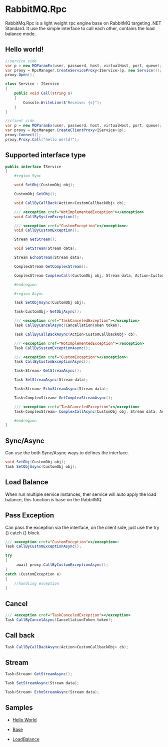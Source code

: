 # RabbitMQ.Rpc

RabbitMq.Rpc is a light weight rpc engine base on RabbitMQ targeting .NET Standard.  It use the simple interface to call each other, contains the load balance mode.

## Hello world!
```c#
//service side
var p = new MQParamEx(user, password, host, virtualHost, port, queue);
var proxy = RpcManager.CreateServiceProxy<IService>(p, new Service());
proxy.Open();

class Service : IService
{
    public void Call(string s)
    {
        Console.WriteLine($"Receive: {s}");
    }
}

//client side
var p = new MQParamEx(user, password, host, virtualHost, port, queue);
var proxy = RpcManager.CreateClientProxy<IService>(p);
proxy.Connect();
proxy.Proxy.Call("hello world!");
```

## Supported interface type
```c#
public interface IService
{
    #region Sync

    void SetObj(CustomObj obj);

    CustomObj GetObj();

    void CallByCallBack(Action<CustomCallbackObj> cb);

    /// <exception cref="NotImplementedException"></exception>
    void CallBySystemException();

    /// <exception cref="CustomException"></exception>>
    void CallByCustomException();

    Stream GetStream();

    void SetStream(Stream data);

    Stream EchoStream(Stream data);

    ComplexStream GetComplexStream();

    ComplexStream ComplexCall(CustomObj obj, Stream data, Action<CustomCallbackObj> cb);

    #endregion

    #region Async

    Task SetObjAsync(CustomObj obj);

    Task<CustomObj> GetObjAsync();

    /// <exception cref="TaskCanceledException"></exception>
    Task CallByCancelAsync(CancellationToken token);

    Task CallByCallBackAsync(Action<CustomCallbackObj> cb);

    /// <exception cref="NotImplementedException"></exception>
    Task CallBySystemExceptionAsync();

    /// <exception cref="CustomException"></exception>>
    Task CallByCustomExceptionAsync();

    Task<Stream> GetStreamAsync();

    Task SetStreamAsync(Stream data);

    Task<Stream> EchoStreamAsync(Stream data);

    Task<ComplexStream> GetComplexStreamAsync();

    /// <exception cref="TaskCanceledException"></exception>
    Task<ComplexStream> ComplexCallAsync(CustomObj obj, Stream data, Action<CustomCallbackObj> cb, CancellationToken token);

    #endregion
}
```

## Sync/Async

Can use the both Sync/Async ways to defines the interface.

```c#
void SetObj(CustomObj obj);
Task SetObjAsync(CustomObj obj);
```

## Load Balance

When run multiple service instances, ther service will auto apply the load balance, this function is base on the RabbitMQ.

## Pass Exception

Can pass the exception via the interface, on the client side, just use the try {} catch {} block.

```c#
/// <exception cref="CustomException"></exception>>
Task CallByCustomExceptionAsync();

try
{
     await proxy.CallByCustomExceptionAsync();
}
catch (CustomException e)
{
    //handling exception
}
```
## Cancel

```c#
/// <exception cref="TaskCanceledException"></exception>
Task CallByCancelAsync(CancellationToken token);
```

## Call back

```c#
Task CallByCallBackAsync(Action<CustomCallbackObj> cb);
```

## Stream

```c#
Task<Stream> GetStreamAsync();

Task SetStreamAsync(Stream data);

Task<Stream> EchoStreamAsync(Stream data);
```

## Samples

* [Hello World](samples/HelloWorld)

* [Base](samples/Base)

* [LoadBalance](samples/LoadBalance)
